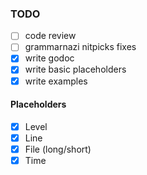 ### TODO

- [ ] code review
- [ ] grammarnazi nitpicks fixes
- [x] write godoc
- [x] write basic placeholders
- [x] write examples

#### Placeholders

- [x] Level
- [x] Line
- [x] File (long/short)
- [x] Time
